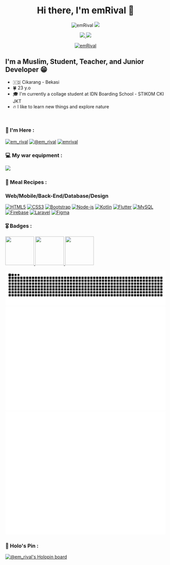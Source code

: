 <h1 align="center">Hi there, I'm emRival 👋</h1>

<p align="center"> <img src="https://komarev.com/ghpvc/?username=emRival&label=Profile%20views&color=0e75b6&style=flat" alt="emRival" /> <a href="https://wakatime.com/@1ae5f7a1-269e-4114-aa66-e711b8b0204d"> <img src="https://wakatime.com/badge/user/1ae5f7a1-269e-4114-aa66-e711b8b0204d.svg"/> </a> </p>



<p align="center"> <a href="https://www.youtube.com/UCdQCvC2fL29rr46vpeOSd7w" </a><img src="https://img.shields.io/youtube/channel/subscribers/UCdQCvC2fL29rr46vpeOSd7w?label=Subscrabers&logo=Youtube&style=for-the-badge" />  <img src="https://img.shields.io/github/followers/emRival?label=Followers&logo=Github&style=for-the-badge" /> </p>
<p align="center"><a href="https://github.com/ryo-ma/github-profile-trophy"><img src="https://github-profile-trophy.vercel.app/?username=emRival&row=1&no-frame=true" alt="emRival" /></a></p>

## I'm a Muslim, Student, Teacher, and Junior Developer 😁

- 🇮🇩 Cikarang - Bekasi
- 🍀 23 y.o
- 🎓 I'm currently a collage student at IDN Boarding School - STIKOM CKI JKT
- 🔥 I like to learn new things and explore nature

<br>

### 🙌 I'm Here :
<p align="left">
<a href="https://instagram.com/em_rival" target="blank"><img align="center" src="https://raw.githubusercontent.com/rahuldkjain/github-profile-readme-generator/master/src/images/icons/Social/instagram.svg" alt="em_rival" height="30" width="40" /></a>
<a href="https://medium.com/@em_rival" target="blank"><img align="center" src="https://raw.githubusercontent.com/rahuldkjain/github-profile-readme-generator/master/src/images/icons/Social/medium.svg" alt="@em_rival" height="30" width="40" /></a>
<a href="https://dev.to/emrival" target="blank"><img align="center" src="https://cdn.jsdelivr.net/npm/simple-icons@3.0.1/icons/dev-dot-to.svg" alt="emrival" height="30" width="40" /></a>
</p>

### 💻  My war equipment :
<img width="170px"  src="https://img.shields.io/badge/Apple-MacBook_Pro_M1_2020-2?label=Apple&logo=Apple&style=for-the-badge" />

### 🍳 Meal Recipes :

<p align="left">
<h3>Web/Mobile/Back-End/Database/Design</h3>
<a href="https://developer.mozilla.org/en-US/docs/Glossary/HTML5" target="_blank" rel="noreferrer"><img src="https://raw.githubusercontent.com/danielcranney/readme-generator/main/public/icons/skills/html5-colored.svg" width="36" height="36" alt="HTML5" /></a>
<a href="https://www.w3.org/TR/CSS/#css" target="_blank" rel="noreferrer"><img src="https://raw.githubusercontent.com/danielcranney/readme-generator/main/public/icons/skills/css3-colored.svg" width="36" height="36" alt="CSS3" /></a>
<a href="https://getbootstrap.com/" target="_blank" rel="noreferrer"><img src="https://raw.githubusercontent.com/danielcranney/readme-generator/main/public/icons/skills/bootstrap-colored.svg" width="36" height="36" alt="Bootstrap" /></a>
<a href="https://node.com/" target="_blank" rel="noreferrer"><img src="https://raw.githubusercontent.com/danielcranney/readme-generator/main/public/icons/skills/nodejs-colored.svg" width="36" height="36" alt="Node-js" /></a>
<a href="https://kotlinlang.org/" target="_blank" rel="noreferrer"><img src="https://raw.githubusercontent.com/danielcranney/readme-generator/main/public/icons/skills/kotlin-colored.svg" width="36" height="36" alt="Kotlin" /></a>
<a href="https://flutter.dev/" target="_blank" rel="noreferrer"><img src="https://raw.githubusercontent.com/danielcranney/readme-generator/main/public/icons/skills/flutter-colored.svg" width="36" height="36" alt="Flutter" /></a>
<a href="https://www.mysql.com/" target="_blank" rel="noreferrer"><img src="https://raw.githubusercontent.com/danielcranney/readme-generator/main/public/icons/skills/mysql-colored.svg" width="36" height="36" alt="MySQL" /></a>
<a href="https://firebase.google.com/" target="_blank" rel="noreferrer"><img src="https://raw.githubusercontent.com/danielcranney/readme-generator/main/public/icons/skills/firebase-colored.svg" width="36" height="36" alt="Firebase" /></a>
<a href="https://laravel.com/" target="_blank" rel="noreferrer"><img src="https://raw.githubusercontent.com/danielcranney/readme-generator/main/public/icons/skills/laravel-colored.svg" width="36" height="36" alt="Laravel" /></a>
<a href="https://www.figma.com/" target="_blank" rel="noreferrer"><img src="https://raw.githubusercontent.com/danielcranney/readme-generator/main/public/icons/skills/figma-colored.svg" width="36" height="36" alt="Figma" /></a>
</p>

### 🎖️ Badges :

<div>
  <a href="https://www.cloudskillsboost.google/public_profiles/8d99796b-c140-4242-b585-2eb8ac63bc06" target="_blank">
      <img src="https://templates.images.credential.net/16590187933301617801540872729153.png" width="90" height="90" />
  </a>
  <a href="https://www.credly.com/earner/earned/badge/57bc9569-8a74-4a75-b1e7-c0f472d62fa3" target="_blank">
      <img src="https://images.credly.com/images/ae2f5bae-b110-4ea1-8e26-77cf5f76c81e/GCC_badge_IT_Support_1000x1000.png" width="90" height="90" />
  </a>
  <a href="https://dev.to/emrival" target="_blank">
      <img src="https://dev-to-uploads.s3.amazonaws.com/uploads/badge/badge_image/131/hacktoberfest-2021-badge.png" width="90" height="90" />
  </a>
</div>

![snake gif](https://github.com/emRival/emRival/blob/output/github-contribution-grid-snake-dark.svg)
![Metric](https://github.com/emRival/emRival/blob/main/metrics.plugin.isocalendar.fullyear.svg)
![Metric](https://github.com/emRival/emRival/blob/main/github-metrics.svg)



### 🦖 Holo's Pin :

[![@em_rival's Holopin board](https://holopin.me/em_rival)](https://holopin.io/@em_rival)


